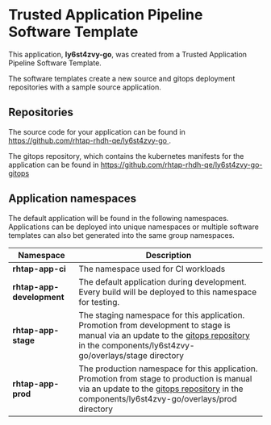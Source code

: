 # Trusted Application Pipeline Software Template

This application, **ly6st4zvy-go**, was created from a Trusted Application Pipeline Software Template.

The software templates create a new source and gitops deployment repositories with a sample source application. 

## Repositories

The source code for your application can be found in [https://github.com/rhtap-rhdh-qe/ly6st4zvy-go ](https://github.com/rhtap-rhdh-qe/ly6st4zvy-go ).
 
The gitops repository, which contains the kubernetes manifests for the application can be found in 
[https://github.com/rhtap-rhdh-qe/ly6st4zvy-go-gitops ](https://github.com/rhtap-rhdh-qe/ly6st4zvy-go-gitops ) 

## Application namespaces 

The default application will be found in the following namespaces. Applications can be deployed into unique namespaces or multiple software templates can also bet generated into the same group namespaces.  

|  Namespace   |  Description   |  
| -------- | -------- |
| **rhtap-app-ci** | The namespace used for CI workloads |
| **rhtap-app-development** | The default application during development. Every build will be deployed to this namespace for testing. |
| **rhtap-app-stage** | The staging namespace for this application. Promotion from development to stage is manual via an update to the [gitops repository](https://github.com/rhtap-rhdh-qe/ly6st4zvy-go-gitops ) in the components/ly6st4zvy-go/overlays/stage directory |
| **rhtap-app-prod** | The production namespace for this application. Promotion from stage to production is manual via an update to the [gitops repository](https://github.com/rhtap-rhdh-qe/ly6st4zvy-go-gitops ) in the components/ly6st4zvy-go/overlays/prod directory |